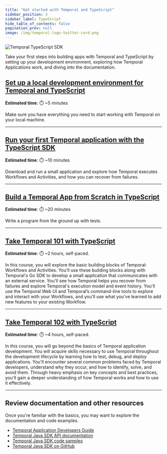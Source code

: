 ```yaml
---
title: "Get started with Temporal and TypeScript"
sidebar_position: 3
sidebar_label: TypeScript
hide_table_of_contents: false
pagination_prev: null
image: /img/temporal-logo-twitter-card.png
---
```


![Temporal TypeScript SDK](/img/sdk_banners/banner_typescript.png)

Take your first steps into building apps with Temporal and TypeScript by setting up your development environment, exploring how Temporal Applications work, and diving into the documentation.

## [Set up a local development environment for Temporal and TypeScript](dev_environment/index.md)

**Estimated time**: ⏱️ ~5 minutes

Make sure you have everything you need to start working with Temporal on your local machine.

----

## [Run your first Temporal application with the TypeScript SDK](first_program_in_typescript/index.md)

**Estimated time**: ⏱️ ~10  minutes

Download and run a small application and explore how Temporal executes Workflows and Activities, and how you can recover from failures.

----

## [Build a Temporal App from Scratch in TypeScript](hello_world_in_typescript/index.md)

**Estimated time**: ⏱️ ~20 minutes

Write a program from the ground up with tests. 

----

## [Take Temporal 101 with TypeScript](/courses/temporal_101/typescript.md)

**Estimated time**: ⏱️ ~2 hours, self-paced.

In this course, you will explore the basic building blocks of Temporal: Workflows and Activities. You’ll use these building blocks along with Temporal's Go SDK to develop a small application that communicates with an external service. You'll see how Temporal helps you recover from failures and explore Temporal's execution model and event history. You'll use the Temporal Web UI and Temporal’s command-line tools to explore and interact with your Workflows, and you'll use what you've learned to add new features to your existing Workflow.

----

## [Take Temporal 102 with TypeScript](/courses/temporal_102/typescript.md)

**Estimated time**: ⏱️ ~4 hours, self-paced.

In this course, you will go beyond the basics of Temporal application development. You will acquire skills necessary to use Temporal throughout the development lifecycle by learning how to test, debug, and deploy applications. You'll encounter several common problems faced by Temporal developers, understand why they occur, and how to identify, solve, and avoid them. Through heavy emphasis on key concepts and best practices, you'll gain a deeper understanding of how Temporal works and how to use it effectively.

----

## Review documentation and other resources

Once you're familiar with the basics, you may want to explore the documentation and code examples.

* [Temporal Application Developers Guide](https://docs.temporal.io/dev-guide/typescript)
* [Temporal Java SDK API documentation](https://typescript.temporal.io/)
* [Temporal Java SDK code samples](https://github.com/temporalio/samples-typescript)
* [Temporal Java SDK on GitHub](https://github.com/temporalio/sdk-typescript)

